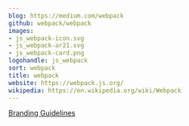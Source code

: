 ```yaml
---
blog: https://medium.com/webpack
github: webpack/webpack
images:
- js_webpack-icon.svg
- js_webpack-ar21.svg
- js_webpack-card.png
logohandle: js_webpack
sort: webpack
title: webpack
website: https://webpack.js.org/
wikipedia: https://en.wikipedia.org/wiki/Webpack
---
```


[Branding Guidelines](https://webpack.js.org/branding/)
